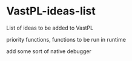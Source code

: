 # VastPL-ideas-list
List of ideas to be added to VastPL

priority functions, functions to be run in runtime

add some sort of native debugger
